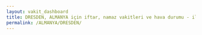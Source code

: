 ```yaml
---
layout: vakit_dashboard
title: DRESDEN, ALMANYA için iftar, namaz vakitleri ve hava durumu - ilçe/eyalet seç
permalink: /ALMANYA/DRESDEN/
---
```


<script type="text/javascript">
  var GLOBAL_COUNTRY = 'ALMANYA';
  var GLOBAL_CITY = 'DRESDEN';
  var GLOBAL_STATE = '';
  var lat = 72;
  var lon = 21;
</script>
